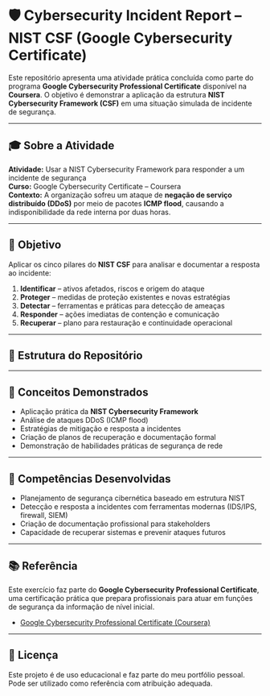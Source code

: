 # 🛡️ Cybersecurity Incident Report – NIST CSF (Google Cybersecurity Certificate)

Este repositório apresenta uma atividade prática concluída como parte do programa **Google Cybersecurity Professional Certificate** disponível na **Coursera**. O objetivo é demonstrar a aplicação da estrutura **NIST Cybersecurity Framework (CSF)** em uma situação simulada de incidente de segurança.

---

## 🎓 Sobre a Atividade

**Atividade:** Usar a NIST Cybersecurity Framework para responder a um incidente de segurança  
**Curso:** Google Cybersecurity Certificate – Coursera  
**Contexto:** A organização sofreu um ataque de **negação de serviço distribuído (DDoS)** por meio de pacotes **ICMP flood**, causando a indisponibilidade da rede interna por duas horas.

---

## 🎯 Objetivo

Aplicar os cinco pilares do **NIST CSF** para analisar e documentar a resposta ao incidente:

1. **Identificar** – ativos afetados, riscos e origem do ataque  
2. **Proteger** – medidas de proteção existentes e novas estratégias  
3. **Detectar** – ferramentas e práticas para detecção de ameaças  
4. **Responder** – ações imediatas de contenção e comunicação  
5. **Recuperar** – plano para restauração e continuidade operacional  

---

## 📁 Estrutura do Repositório



---

## 🔐 Conceitos Demonstrados

- Aplicação prática da **NIST Cybersecurity Framework**
- Análise de ataques DDoS (ICMP flood)
- Estratégias de mitigação e resposta a incidentes
- Criação de planos de recuperação e documentação formal
- Demonstração de habilidades práticas de segurança de rede

---

## 🧠 Competências Desenvolvidas

- Planejamento de segurança cibernética baseado em estrutura NIST
- Detecção e resposta a incidentes com ferramentas modernas (IDS/IPS, firewall, SIEM)
- Criação de documentação profissional para stakeholders
- Capacidade de recuperar sistemas e prevenir ataques futuros

---

## 📚 Referência

Este exercício faz parte do **Google Cybersecurity Professional Certificate**, uma certificação prática que prepara profissionais para atuar em funções de segurança da informação de nível inicial.

- [Google Cybersecurity Professional Certificate (Coursera)](https://www.coursera.org/professional-certificates/google-cybersecurity)

---

## 📜 Licença

Este projeto é de uso educacional e faz parte do meu portfólio pessoal. Pode ser utilizado como referência com atribuição adequada.

